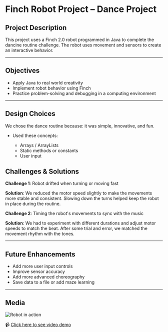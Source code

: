 # Finch Robot Project – Dance Project

##  Project Description

This project uses a Finch 2.0 robot programmed in Java to complete the dancine routine challenge. The robot uses movement and sensors to create an interactive behavior.

---

##  Objectives

* Apply Java to real world creativity
* Implement robot behavior using Finch
* Practice problem-solving and debugging in a computing environment

---

##  Design Choices

 We chose the dance routine because: it was simple, innovative, and fun.
* Used these concepts:

  *  Arrays / ArrayLists
  *  Static methods or constants
  *  User input


##  Challenges & Solutions

**Challenge 1**: Robot drifted when turning or moving fast

**Solution**: We reduced the motor speed slightly to make the movements more stable and consistent. Slowing down the turns helped keep the robot in place during the routine.

**Challenge 2**: Timing the robot's movements to sync with the music

**Solution**: We had to experiment with different durations and adjust motor speeds to match the beat. After some trial and error, we matched the movement rhythm with the tones.

---

##  Future Enhancements

* Add more user input controls
* Improve sensor accuracy
* Add more advanced choreography
* Save data to a file or add maze learning

---

##  Media

![Robot in action](https://cdn.discordapp.com/attachments/1360147801597546597/1380639531086381138/IMG_6464.jpg?ex=68449c43&is=68434ac3&hm=1ba75f22e3dc6ac2829b76bdd76f32bcd3b81fa3e3006a774e71296452c55203&)

📹 [Click here to see video demo](https://streamable.com/q0lktz)


